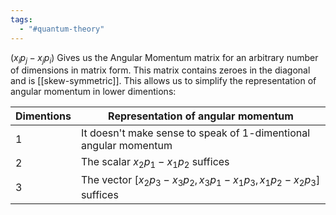 ```yaml
---
tags:
  - "#quantum-theory"
---
```

$(x_i p_j - x_j p_i)$ Gives us the Angular Momentum matrix for an arbitrary number of dimensions in matrix form. This matrix contains zeroes in the diagonal and is [[skew-symmetric]]. This allows us to simplify the representation of angular momentum in lower dimentions:

| Dimentions | Representation of angular momentum |
| ---- | ---- |
| 1 | It doesn't make sense to speak of 1-dimentional angular momentum |
| 2 | The scalar $x_2 p_1 - x_1 p_2$ suffices |
| 3 | The vector $[x_2p_3-x_3p_2, x_3p_1-x_1p_3, x_1p_2-x_2p_3]$ suffices |
